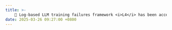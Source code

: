 ```yaml
---
title: >-
    🎉 Log-based LLM training failures framework <i>L4</i> has been accepted by <a href="https://conf.researchr.org/home/fse-2025" style="color: #ff00fc;">FSE'25</a>. Congras to Zhihan! 
date: 2025-03-26 09:27:00 +0800
---
```


<!-- <span class="badge badge-pill badge-info">Featured</span> -->